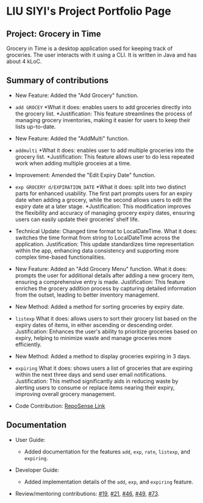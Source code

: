 # LIU SIYI's Project Portfolio Page

## Project: Grocery in Time
Grocery in Time is a desktop application used for keeping track of groceries.
The user interacts with it using a CLI. It is written in Java and has about 4 kLoC.

## Summary of contributions
* New Feature: Added the "Add Grocery" function. 
* `add GROCEY`
    *What it does: enables users to add groceries directly into the grocery list.
    *Justification: This feature streamlines the process of managing grocery inventories, making it easier for users to keep their lists up-to-date.

* New Feature: Added the "AddMulti" function.
* `addmulti`
    *What it does: enables user to add multiple groceries into the grocery list.
    *Justification: This feature allows user to do less repeated work when adding multiple groceies at a time.

* Improvement: Amended the "Edit Expiry Date" function.
* `exp GROCERY d/EXPIRATION_DATE`
    *What it does: split into two distinct parts for enhanced usability. The first part prompts users for an expiry date when adding a grocery, while the second allows users to edit the expiry date at a later stage.
    *Justification: This modification improves the flexibility and accuracy of managing grocery expiry dates, ensuring users can easily update their groceries’ shelf life.

* Technical Update: Changed time format to LocalDateTime.
    What it does: switches the time format from string to LocalDateTime across the application.
    Justification: This update standardizes time representation within the app, enhancing data consistency and supporting more complex time-based functionalities.

* New Feature: Added an "Add Grocery Menu" function.
    What it does: prompts the user for additional details after adding a new grocery item, ensuring a comprehensive entry is made.
    Justification: This feature enriches the grocery addition process by capturing detailed information from the outset, leading to better inventory management.

* New Method: Added a method for sorting groceries by expiry date.
* `listexp`
    What it does: allows users to sort their grocery list based on the expiry dates of items, in either ascending or descending order.
    Justification: Enhances the user's ability to prioritize groceries based on expiry, helping to minimize waste and manage groceries more efficiently.

* New Method: Added a method to display groceries expiring in 3 days.
* `expiring`
    What it does: shows users a list of groceries that are expiring within the next three days and send user email notifications.
    Justification: This method significantly aids in reducing waste by alerting users to consume or replace items nearing their expiry, improving overall grocery management.

* Code Contribution: [RepoSense Link](https://nus-cs2113-ay2324s2.github.io/tp-dashboard/?search=64-1&breakdown=true&sort=groupTitle%20dsc&sortWithin=title&since=2024-02-23&timeframe=commit&mergegroup=&groupSelect=groupByRepos&checkedFileTypes=docs~functional-code~test-code~other)

## Documentation
* User Guide:
    * Added documentation for the features `add`, `exp`, `rate`, `listexp`, and `expiring`.
* Developer Guide:
    * Added implementation details of the `add`, `exp`, and `expiring` feature.

* Review/mentoring contributions:
      [#19](https://github.com/AY2324S2-CS2113-T12-2/tp/pull/19),
      [#21](https://github.com/AY2324S2-CS2113-T12-2/tp/pull/21),
      [#46](https://github.com/AY2324S2-CS2113-T12-2/tp/pull/46),
      [#49](https://github.com/AY2324S2-CS2113-T12-2/tp/pull/49), 
      [#73](https://github.com/AY2324S2-CS2113-T12-2/tp/pull/73).

